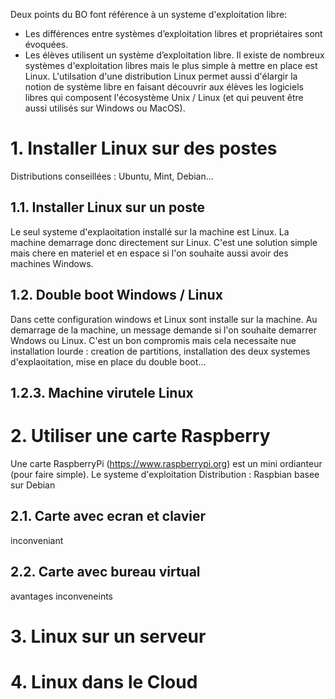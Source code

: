 Deux points du BO font référence à un systeme d'exploitation libre:
* Les différences entre systèmes d’exploitation libres et propriétaires sont évoquées.
* Les élèves utilisent un système d’exploitation libre.
Il existe de nombreux systèmes d'exploitation libres mais le plus simple à mettre en place est Linux. L'utilsation d'une distribution Linux permet aussi d'élargir la notion de système libre en faisant découvrir aux élèves les logiciels libres qui composent l'écosystème Unix / Linux (et qui peuvent être aussi utilisés sur Windows ou MacOS).

# 1. Installer Linux sur des postes

Distributions conseillées : Ubuntu, Mint, Debian...

## 1.1. Installer Linux sur un poste
Le seul systeme d'explaoitation installé sur la machine est Linux. La machine demarrage donc directement sur Linux.
C'est une solution simple mais chere en materiel et en espace si l'on souhaite aussi avoir des machines Windows.

## 1.2. Double boot Windows / Linux
Dans cette configuration windows et Linux sont installe sur la machine. Au demarrage de la machine, un message demande si l'on souhaite demarrer Wndows ou Linux.
C'est un bon compromis mais cela necessaite nue installation lourde : creation de partitions, installation des deux systemes d'explaoitation, mise en place du double boot...

## 1.2.3. Machine virutele Linux

# 2. Utiliser une carte Raspberry
Une carte RaspberryPi (https://www.raspberrypi.org) est un mini ordianteur (pour faire simple). Le systeme d'exploitation 
Distribution : Raspbian basee sur Debian
## 2.1. Carte avec ecran et clavier
inconveniant
## 2.2. Carte avec bureau virtual
avantages
inconveneints

# 3. Linux sur un serveur

# 4. Linux dans le Cloud
